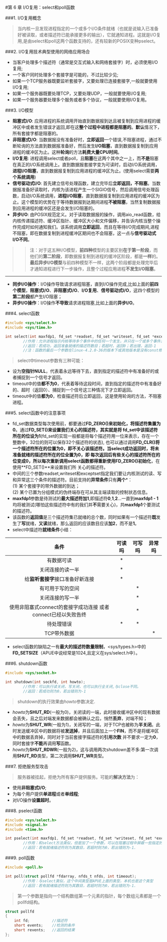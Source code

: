 #第 6 章  I/O复用：select和poll函数


###1. I/O复用概念
> 当内核一旦发现进程指定的一个或多个I/O条件就绪（也就是说输入已准备好被读取，或者描述符已能承接更多的输出），它就通知进程。这就是I/O复用,是由select和poll这两个函数支持的，还有较新的POSIX变种pselect。


###2. I/O复用技术典型使用的网络应用场合
>
* 当客户处理多个描述符（通常是交互式输入和网络套接字）时，必须使用I/O复用;     
* 一个客户同时处理多个套接字是可能的，不过比较少见;       
* 如果一个TCP服务器既要监听套接字，又要处理已连接套接字,一般就要使用I/O复用;      
* 如果一个服务器既要处理TCP，又要处理UDP，一般就要使用I/O复用;   
* 如果一个服务器要处理多个服务或者多个协议，一般就要使用I/O复用。


###3. I/O模型
>
* **阻塞式I/O**: 应用进程的系统调用开始直到数据报到达且被复制到应用进程的缓冲区中或者发生错误才返回,即在这**整个过程中进程都是阻塞的**。**默认**情况下，所有套接字都是阻塞的。   
* **非阻塞式I/O**: 当数据报没有准备好时，**立即返回**一个错误,不阻塞进程，通过不断轮询的方法直到数据报准备好，然后发生**I/O阻塞**，直到数据报复制到应用进程的缓冲区为止。这种**轮询**的方法**耗费大量CPU时间**。    
* **I/O复用**: 进程调用select或者poll，且**阻塞**在这两个其中之一上，而**不是**阻塞在真正的I/O系统调用上。直到数据报套接字变为可读时，启动I/O系统调用，**进程I/O阻塞**，直到数据报复制到应用进程的缓冲区为止。(使用select需要**两个系统调用**)   
* **信号驱动式I/O**: 首先建立信号处理函数，建立完毕后**立即返回，不阻塞**。当数据报准备好读取时，内核为该进程产生一个SIGIO信号，然后调用信号处理函数，启动I/O系统调用，**进程I/O阻塞**，直到数据报复制到应用进程的缓冲区为止。这个模型的优势在于等待数据报到达期间进程**不被阻塞**，当然复制数据报到应用进程的缓冲区还是会发生I/O阻塞的。    
* **异步I/O**: 由POSIX规范定义。对于读取数据报的操作，调用aio_read函数，给内核传递描述符、缓冲区指针、缓冲区大小和文件偏移，并告诉内核当整个操作完成时如何通知我们。该系统调用**立即返回**，而且在等待I/O完成期间,进程不阻塞，即在数据复制到进程缓冲区期间也不会阻塞，这一点与**信号驱动式I/O不同**。   

>> 注：对于这五种I/O模型，**前四种**模型的主要区别**在于第一阶段**，而他们的**第二阶段**，即数据报复制到进程的缓冲区阶段，都是**一样**的。**最后异步I/O模型**与前四种模型不一样，这两个阶段都是处理完毕后才通知进程进行下一步操作，且整个过程应用进程**不发生I/O阻塞**。

---
>> 
* **同步I/O操作**：I/O操作导致请求进程阻塞，直到I/O操作完成,比如上面的**前四个模型**，**阻塞式I/O**、**非阻塞式I/O**、**I/O复用**、**信号驱动式I/O**，这四个模型的**第二阶段**都产生I/O阻塞；    
* **异步I/O操作**：I/O操作**不导致**请求进程阻塞,比如上面的**异步I/O**。


###4. select函数
```C
#include <sys/select.h>
#include <sys/time.h>

int select(int maxfdp1, fd_set *readset, fd_set *writeset, fd_set *exceptset, const struct timeval *timeout);
		//作用：允许进程指示内核等待多个事件中的任何一个发生，并只在一个或多个事件发生或经历一段指定的时间后才唤醒它，多用于I/O复用（即I/O多路转接）；
		//返回：若成功，返回准备就绪的描述符数目；若超时，返回0；若出错，返回-1
		//注：函数的最后一个参数在linux-4.2.0-36的版本下或其他版本是没有const修饰词的，本机为Ubuntu15.10即是如此。
```
> select中timeout参数有三种可能：     
* 设为**空指针NULL**，代表着永远等待下去，直到指定的描述符中有准备好的或者捕捉到一个信号才返回。  
* timeout中的值**都不为0**，代表着等待这段时间，直到指定的描述符中有准备好的、超时（返回0）、捕捉到一个信号这三种情况下才立即返回。  
* timeout中的值**都为0**，检查描述符后立即返回，这是使用轮询的方法，不阻塞进程。   


###5. select函数中的注意事项
> 
* fd_set数据类型每次使用前，都要通过**FD_ZERO()**来初始化，将描述符集置为**0**。通过**FD_SET()**来设置我们关心的描述符，其实就是将
fd_set中该描述符所在的位设为**1**(fd_set的实现一般都是将每个描述符用一位来表示，存在一个整数中，32位的则可以保存32个描述符的状态),
也可以通过调用**FD_CLR()**将一个描述符所在的位置为0，即不关心该描述符。当select成功返回时，将未准备就绪的描述符所在的位全置为0，即
每次返回后有些关心的描述符所在的位变成0，所以每次重新调用select函数都得**重新使用FD_ZERO()初始化**，在使用**FD_SET()**来设置我们所
关心的描述符。   
* 中间的三个参数readset,writeset和exceptset指定我们要让内核测试的读、写和异常这三个条件的描述符。目前支持的**异常条件**只有**两个***：   
(1) 某个套接字的带外数据的到达；   
(2) 某个已置为分组模式的伪终端存在可从其主端读取的控制状态信息。   
* **maxfdp1**参数是待测试的**最大描述符加1**,即描述符**0**,**1**,**2**...一直到**maxfdp1 - 1**均将被测试(哪怕这些描述符中有的我们并**不**需要关心)，共**maxfdp1**个要测试的描述符。    
* 该函数的**返回值**是三个描述符集已就绪的总个数，同时如果有一个描述符**既**发生了**写**就绪，**又读**就绪，那么返回的应该数目应该**加2**，而不是**1**。   
* select中描述符**就绪条件**小结：    

|条件 | 可读吗 | 可写吗 | 异常吗 |
|:---:|:------:|:------:|:------:|
|有数据可读 | * | | |
|关闭连接的读一半 | * | | |
|给**监听套接字**接口准备好新连接 | * | | |
|有可用于写的空间 | | * | |
|关闭连接的写一半 | | * | |
|使用非阻塞式connect的套接字成功连接 或者 connect已经以失败告终 | | * | |
|待处理错误 | * | * | |
|TCP带外数据 | | | * |

* select函数的缺陷之一有**最大的描述符数量限制**，\<sys/types.h\>中的**FD_SETSIZE**（APUE中说经常是1024,且定义在sys/select.h中）。


###6. shutdown函数
```C
#include <sys/socket.h>

int shutdown(int sockfd, int howto);
		//作用：可以执行读关闭，写关闭，也可以执行全关闭,与close不同。
		//返回：若成功则为0，若出错则为-1
```
> shutdown的执行效果由*howto*参数决定.    
* *howto*为**SHUT_RD**(一般为0)，关闭读的一端，此时接收缓冲区中的现有数据会丢失，且之后对端发来数据都会被确认之后，悄然**丢弃**，对端不知；   
* *howto*为**SHUT_WR**(一般为1)，关闭写的一端，对于TCP也被称为**半关闭**。此时发送缓冲区中的数据将被**发送掉**，并且后面加上一个**FIN**，而不是将缓冲区中的数据丢弃掉，同时对于当前套接字描述符的**引用次数**
并不要求一定为**0**，同时套接字**不能**再调用**写**函数。   
* *howto*为**SHUT_RDWR**(一般为2)，这与调用两次shutdown差不多:第一次调用**SHUT_RD**类型，第二次调用**SHUT_WR**类型。    


###7. 拒绝服务型攻击
> 服务器被挂起，拒绝为所有客户提供服务。可能的**解决方法**为：   
* 使用**非阻塞式I/O**;  
* 为每个用户提供**单进程**或者**单线程**;   
* 对I/O操作**设置超时**。


###8. pselect函数
```C
#include <sys/select.h>
#include <signal.h>
#include <time.h>

int pselect(int maxfdp1, fd_set *readset, fd_set *writeset, fd_set *exceptset, const struct timespec *timeout, const sigset_t *sigmask);
		//作用：和select方法类似，但是加了一个参数，可以在阻塞过程中屏蔽一些指定的信号，第五个参数类型是timespec而不是timeval。
		//返回：若有就绪描述符则为其数目，若超时则为0，若出错则为-1.
```


###9. poll函数
```C
#include <poll.h>

int poll(struct pollfd *fdarray, nfds_t nfds, int timeout);
		//作用：与select类似，这个中间类型是APUE上面的类型，本机也是这个类型
		//返回：若有就绪描述符则为其数目，若超时则为0，若出错则为-1.
```
> 第一个参数是指向一个结构数组第一个元素的指针，每个数组元素都是一个pollfd结构。   

```C
struct pollfd
{
	int fd;          //描述符
	short events;    //检测的条件
	short revents;   //返回的结果
};
```





